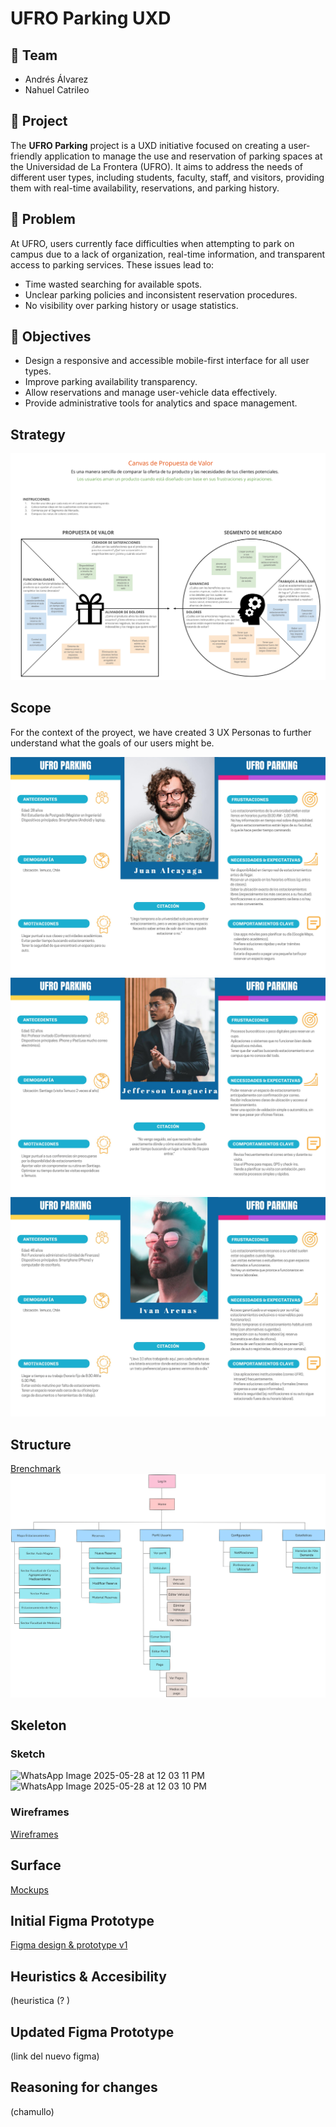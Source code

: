 # UFRO Parking UXD

## 👥 Team

- Andrés Álvarez
- Nahuel Catrileo

## 📱 Project

The **UFRO Parking** project is a UXD initiative focused on creating a user-friendly application to manage the use and reservation of parking spaces at the Universidad de La Frontera (UFRO). It aims to address the needs of different user types, including students, faculty, staff, and visitors, providing them with real-time availability, reservations, and parking history.

## 📌 Problem

At UFRO, users currently face difficulties when attempting to park on campus due to a lack of organization, real-time information, and transparent access to parking services. These issues lead to:

- Time wasted searching for available spots.
- Unclear parking policies and inconsistent reservation procedures.
- No visibility over parking history or usage statistics.

## 🎯 Objectives

- Design a responsive and accessible mobile-first interface for all user types.
- Improve parking availability transparency.
- Allow reservations and manage user-vehicle data effectively.
- Provide administrative tools for analytics and space management.

## Strategy
![Value Canvas](https://github.com/andres-alvarez19/estacionamiento-ufro/blob/main/deliverables/Value%20Proposition%20Canvas.png)

## Scope
For the context of the proyect, we have created 3 UX Personas to further understand what the goals of our users might be.

![UX Persona 1](https://github.com/andres-alvarez19/estacionamiento-ufro/blob/main/UX%20personas/UXPersona1.jpg)
![UX Persona 2](https://github.com/andres-alvarez19/estacionamiento-ufro/blob/main/UX%20personas/UXPersona2.jpg)
![UX Persona 3](https://github.com/andres-alvarez19/estacionamiento-ufro/blob/main/UX%20personas/UXPersona3.jpg)

## Structure
[Brenchmark](https://github.com/andres-alvarez19/estacionamiento-ufro/blob/main/Brenchmark/Benchmark.md)
![Sitemap](https://github.com/andres-alvarez19/estacionamiento-ufro/blob/main/deliverables/Sitemap.png)

## Skeleton

### Sketch
![WhatsApp Image 2025-05-28 at 12 03 11 PM](https://github.com/user-attachments/assets/6e1a42fa-2c1d-41b7-b12f-ef04cdcfc03d)
![WhatsApp Image 2025-05-28 at 12 03 10 PM](https://github.com/user-attachments/assets/ae7f9a0c-bd08-4a29-9c7f-9acd82fef59b)

### Wireframes
[Wireframes](https://github.com/andres-alvarez19/estacionamiento-ufro/blob/main/deliverables/wireframes/Wireframes.md)

## Surface
[Mockups](https://github.com/andres-alvarez19/estacionamiento-ufro/blob/main/deliverables/Mockups/mockups.md)

## Initial Figma Prototype
[Figma design & prototype v1](https://www.figma.com/design/cnUjrah5jbOEpTv6TfGex0/Estacionamiento)

## Heuristics & Accesibility
(heuristica (? )

## Updated Figma Prototype
(link del nuevo figma)

## Reasoning for changes
(chamullo)
